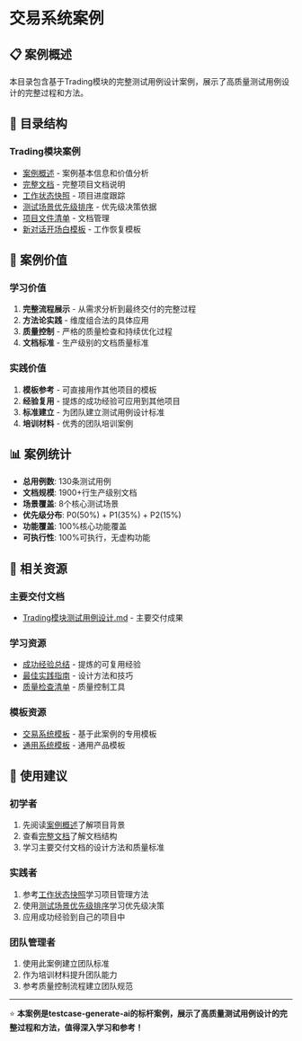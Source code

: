 # 交易系统案例

## 📋 案例概述

本目录包含基于Trading模块的完整测试用例设计案例，展示了高质量测试用例设计的完整过程和方法。

## 📁 目录结构

### Trading模块案例
- [案例概述](Trading模块案例/案例概述.md) - 案例基本信息和价值分析
- [完整文档](Trading模块案例/完整文档.md) - 完整项目文档说明
- [工作状态快照](Trading模块案例/工作状态快照.md) - 项目进度跟踪
- [测试场景优先级排序](Trading模块案例/测试场景优先级排序.md) - 优先级决策依据
- [项目文件清单](Trading模块案例/项目文件清单.md) - 文档管理
- [新对话开场白模板](Trading模块案例/新对话开场白模板.md) - 工作恢复模板

## 🎯 案例价值

### 学习价值
1. **完整流程展示** - 从需求分析到最终交付的完整过程
2. **方法论实践** - 维度组合法的具体应用
3. **质量控制** - 严格的质量检查和持续优化过程
4. **文档标准** - 生产级别的文档质量标准

### 实践价值
1. **模板参考** - 可直接用作其他项目的模板
2. **经验复用** - 提炼的成功经验可应用到其他项目
3. **标准建立** - 为团队建立测试用例设计标准
4. **培训材料** - 优秀的团队培训案例

## 📊 案例统计

- **总用例数**: 130条测试用例
- **文档规模**: 1900+行生产级别文档
- **场景覆盖**: 8个核心测试场景
- **优先级分布**: P0(50%) + P1(35%) + P2(15%)
- **功能覆盖**: 100%核心功能覆盖
- **可执行性**: 100%可执行，无虚构功能

## 🔗 相关资源

### 主要交付文档
- [Trading模块测试用例设计.md](../../5-使用示例/Trading模块案例/Trading模块测试用例设计.md) - 主要交付成果

### 学习资源
- [成功经验总结](../../2-标准工作指南/成功经验总结.md) - 提炼的可复用经验
- [最佳实践指南](../../6-工具支持/最佳实践.md) - 设计方法和技巧
- [质量检查清单](../../6-工具支持/质量检查清单.md) - 质量控制工具

### 模板资源
- [交易系统模板](../../3-产品类型模板/交易系统模板.md) - 基于此案例的专用模板
- [通用系统模板](../../3-产品类型模板/通用系统模板.md) - 通用产品模板

## 📝 使用建议

### 初学者
1. 先阅读[案例概述](Trading模块案例/案例概述.md)了解项目背景
2. 查看[完整文档](Trading模块案例/完整文档.md)了解文档结构
3. 学习主要交付文档的设计方法和质量标准

### 实践者
1. 参考[工作状态快照](Trading模块案例/工作状态快照.md)学习项目管理方法
2. 使用[测试场景优先级排序](Trading模块案例/测试场景优先级排序.md)学习优先级决策
3. 应用成功经验到自己的项目中

### 团队管理者
1. 使用此案例建立团队标准
2. 作为培训材料提升团队能力
3. 参考质量控制流程建立团队规范

---

⭐ **本案例是testcase-generate-ai的标杆案例，展示了高质量测试用例设计的完整过程和方法，值得深入学习和参考！**
